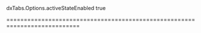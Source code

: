 <!--id-->dxTabs.Options.activeStateEnabled<!--/id-->
<!--merge--><!--/merge-->
<!--hidden--><!--/hidden-->
<!--default-->true<!--/default-->
===========================================================================
